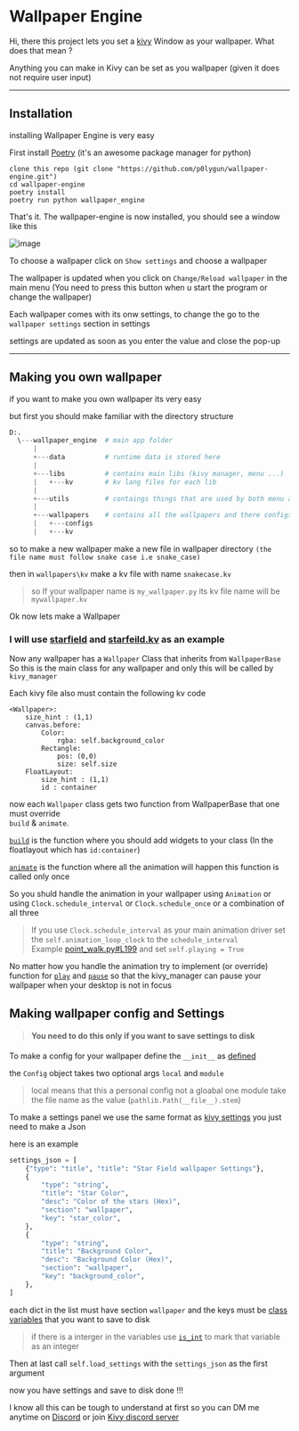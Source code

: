 # Wallpaper Engine
Hi, there this project lets you set a [kivy](https://kivy.org/) Window as your wallpaper. What does that mean ?

Anything you can make in Kivy can be set as you wallpaper (given it does not require user input)

------------

## Installation  

installing Wallpaper Engine  is very easy 

First install [Poetry](https://python-poetry.org/) (it's an awesome package manager for python)  

	clone this repo (git clone "https://github.com/p0lygun/wallpaper-engine.git")
	cd wallpaper-engine
	poetry install
	poetry run python wallpaper_engine  
 
That's it. The wallpaper-engine is now installed, you should see a window like this  

![image](https://user-images.githubusercontent.com/22869882/134038091-7ec94b3a-501e-458c-830c-80a9c05b34d9.png)

To choose a wallpaper click on `Show settings` and choose a wallpaper

The wallpaper is updated when you click on `Change/Reload wallpaper` in the main menu (You need to press this button when u start the program or change the wallpaper)

Each wallpaper comes with its onw settings, to change the go to the `wallpaper settings` section in settings  

settings are updated as soon as you enter the value and close the pop-up  

------------

## Making you own wallpaper

if you want to make you own wallpaper its very easy  

but first you should make familiar with the directory structure   

```py
D:.
  \---wallpaper_engine  # main app folder
      |
      +---data          # runtime data is stored here
      |
      +---libs          # contains main libs (kivy manager, menu ...)
      |   +---kv        # kv lang files for each lib
      |
      +---utils         # contaings things that are used by both menu and kivy manager
      |
      +---wallpapers    # contains all the wallpapers and there configs, and kv lang files
      |   +---configs
      |   +---kv
```
so to make a new wallpaper make a new file in wallpaper directory `(the file name must follow snake case i.e snake_case)`  

then in `wallpapers\kv` make a kv file with name `snakecase.kv`

> so If your wallpaper name is `my_wallpaper.py` its kv file name will be `mywallpaper.kv` 

Ok  now lets make a Wallpaper

### I will use [starfield](https://github.com/p0lygun/wallpaper-engine/blob/main/wallpaper_engine/wallpapers/starfield.py) and [starfeild.kv](https://github.com/p0lygun/wallpaper-engine/blob/main/wallpaper_engine/wallpapers/kv/starfield.kv) as an example

Now any wallpaper has a `Wallpaper` Class that inherits from `WallpaperBase`
So this is the main class for any wallpaper and only this will be called by `kivy_manager`

Each kivy file also must contain the following kv code 
```
<Wallpaper>:
    size_hint : (1,1)
    canvas.before:
        Color:
            rgba: self.background_color
        Rectangle:
            pos: (0,0)
            size: self.size
    FloatLayout:
        size_hint : (1,1)
        id : container
```

now each `Wallpaper` class gets two function from WallpaperBase that one must override  
`build` & `animate`.  

[`build`](https://github.com/p0lygun/wallpaper-engine/blob/main/wallpaper_engine/wallpapers/starfield.py#L80) is the function where you should add widgets to your class (In the floatlayout which has `id:container`)  

[`animate`](https://github.com/p0lygun/wallpaper-engine/blob/main/wallpaper_engine/wallpapers/starfield.py#L61) is the function where all the animation will happen this function is called only once  

So you shuld handle the animation in your wallpaper using `Animation` or using `Clock.schedule_interval` or `Clock.schedule_once` or a combination of all three

>If you use `Clock.schedule_interval` as your main animation driver set the `self.animation_loop_clock` to the `schedule_interval`  
>Example [point_walk.py#L199](https://github.com/p0lygun/wallpaper-engine/blob/main/wallpaper_engine/wallpapers/point_walk.py#L199) 
>and set `self.playing = True`

No matter how you handle the animation try to implement (or override) function for [`play`](https://github.com/p0lygun/wallpaper-engine/blob/main/wallpaper_engine/wallpapers/point_walk.py#L230) and [`pause`](https://github.com/p0lygun/wallpaper-engine/blob/main/wallpaper_engine/wallpapers/point_walk.py#L225) so that the kivy_manager can pause your wallpaper when your desktop is not in focus

## Making wallpaper config and Settings

> #### You need to do this only if you want to save settings to disk 

To make a config for your wallpaper 
define the `__init__` as [defined](https://github.com/p0lygun/wallpaper-engine/blob/main/wallpaper_engine/wallpapers/starfield.py#L55)

the `Config` object takes two optional args `local` and `module` 

> local means that this a personal config not a gloabal one
> module take the file name as the value (`pathlib.Path(__file__).stem`)

To make a settings panel we use the same format as [kivy settings](https://kivy.org/doc/stable/api-kivy.uix.settings.html#create-a-panel-from-json) 
you just need to make a Json 

here is an example 
```py
settings_json = [
    {"type": "title", "title": "Star Field wallpaper Settings"},
    {
        "type": "string",
        "title": "Star Color",
        "desc": "Color of the stars (Hex)",
        "section": "wallpaper",
        "key": "star_color",
    },
    {
        "type": "string",
        "title": "Background Color",
        "desc": "Background Color (Hex)",
        "section": "wallpaper",
        "key": "background_color",
    },
]
```
each dict in the list must have section `wallpaper` and the keys must be [class variables](https://github.com/p0lygun/wallpaper-engine/blob/main/wallpaper_engine/wallpapers/starfield.py#L48) that you want to save to disk

>if there is a interger in the variables use [`is_int`](https://github.com/p0lygun/wallpaper-engine/blob/main/wallpaper_engine/wallpapers/point_walk.py#L62) to mark that variable as an integer 

Then at last call `self.load_settings` with the `settings_json` as the first argument

now you have settings and save to disk done !!!

I know all this can be tough to understand at first so you can DM me anytime on [Discord](https://discord.com/users/338947895665360898) or join [Kivy discord server](https://chat.kivy.org)


